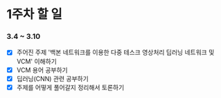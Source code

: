 # 1주차 할 일
### 3.4 ~ 3.10
- [x] 주어진 주제 '백본 네트워크를 이용한 다중 테스크 영상처리 딥러닝 네트워크 및 VCM' 이해하기
- [x] VCM 용어 공부하기
- [x] 딥러닝(CNN) 관련 공부하기
- [x] 주제를 어떻게 풀어갈지 정리해서 토론하기
